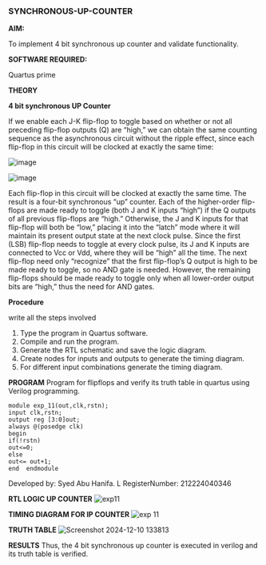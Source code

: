 ### SYNCHRONOUS-UP-COUNTER

**AIM:**

To implement 4 bit synchronous up counter and validate functionality.

**SOFTWARE REQUIRED:**

Quartus prime

**THEORY**

**4 bit synchronous UP Counter**

If we enable each J-K flip-flop to toggle based on whether or not all preceding flip-flop outputs (Q) are “high,” we can obtain the same counting sequence as the asynchronous circuit without the ripple effect, since each flip-flop in this circuit will be clocked at exactly the same time:

![image](https://github.com/naavaneetha/SYNCHRONOUS-UP-COUNTER/assets/154305477/d5db3fa0-e413-404c-b80e-b2f39d82e7e8)


![image](https://github.com/naavaneetha/SYNCHRONOUS-UP-COUNTER/assets/154305477/52cb61eb-d04b-442d-810c-31185a68410b)

Each flip-flop in this circuit will be clocked at exactly the same time.
The result is a four-bit synchronous “up” counter. Each of the higher-order flip-flops are made ready to toggle (both J and K inputs “high”) if the Q outputs of all previous flip-flops are “high.”
Otherwise, the J and K inputs for that flip-flop will both be “low,” placing it into the “latch” mode where it will maintain its present output state at the next clock pulse.
Since the first (LSB) flip-flop needs to toggle at every clock pulse, its J and K inputs are connected to Vcc or Vdd, where they will be “high” all the time.
The next flip-flop need only “recognize” that the first flip-flop’s Q output is high to be made ready to toggle, so no AND gate is needed.
However, the remaining flip-flops should be made ready to toggle only when all lower-order output bits are “high,” thus the need for AND gates.

**Procedure**

write all the steps involved
1. Type the program in Quartus software.
2. Compile and run the program.
3. Generate the RTL schematic and save the logic diagram.
4. Create nodes for inputs and outputs to generate the timing diagram.
5. For different input combinations generate the timing diagram.

**PROGRAM**
Program for flipflops and verify its truth table in quartus using Verilog programming.

```
module exp_11(out,clk,rstn);
input clk,rstn;
output reg [3:0]out;
always @(posedge clk)
begin
if(!rstn)
out<=0;
else
out<= out+1;
end  endmodule
```

Developed by: Syed Abu Hanifa. L
RegisterNumber: 212224040346


**RTL LOGIC UP COUNTER**
![exp11](https://github.com/user-attachments/assets/ff6b571a-0084-4fd1-bae1-9fac488e70ef)

**TIMING DIAGRAM FOR IP COUNTER**
![exp 11](https://github.com/user-attachments/assets/5f7ad3f1-a101-4053-b5fc-c041c21c2de9)

**TRUTH TABLE**
![Screenshot 2024-12-10 133813](https://github.com/user-attachments/assets/1fe44f65-ce9b-4e43-b737-e723d0411773)

**RESULTS**
Thus, the 4 bit synchronous up counter is executed in verilog and its truth table is verified.
